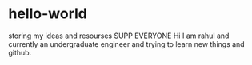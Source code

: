# hello-world
storing my ideas and resourses
SUPP EVERYONE
Hi I am rahul and currently an undergraduate engineer and trying to learn new things and github.
